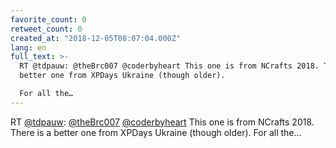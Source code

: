 ```yaml
---
favorite_count: 0
retweet_count: 0
created_at: "2018-12-05T08:07:04.000Z"
lang: en
full_text: >-
  RT @tdpauw: @theBrc007 @coderbyheart This one is from NCrafts 2018. There is a
  better one from XPDays Ukraine (though older). 

  For all the…
---
```


RT [@tdpauw](https://twitter.com/tdpauw):
[@theBrc007](https://twitter.com/theBrc007)
[@coderbyheart](https://twitter.com/coderbyheart) This one is from NCrafts 2018.
There is a better one from XPDays Ukraine (though older). For all the…
